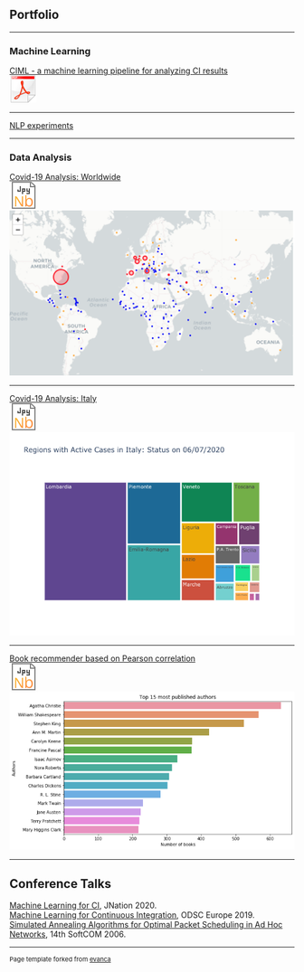## Portfolio

---

### Machine Learning

[CIML - a machine learning pipeline for analyzing CI results](https://github.com/mtreinish/ciml) 
<br><a href="/pdf/ciml.pdf">
  <img src="images/icon-pdf4.svg?raw=true"/>
</a>

---

[NLP experiments](https://github.com/kwulffert/NLP_Projects)

---

### Data Analysis 

[Covid-19 Analysis: Worldwide](covid-19_analysis.html) 
<br><a href="https://nbviewer.jupyter.org/github/kwulffert/covid-19-analysis/blob/master/covid-19_analysis.ipynb">
  <img src="images/jnb_3.svg?raw=true"/>
</a>
<br><a href="covid-19_analysis.html">
  <img src="images/map.png?raw=true"/>
</a>
 
---

[Covid-19 Analysis: Italy](covid19_italy.html) 
<br><a href="https://nbviewer.jupyter.org/github/kwulffert/covid-19-analysis/blob/master/covid19_italy.ipynb">
  <img src="images/jnb_3.svg?raw=true"/>
</a>
<br><a href="covid19_italy.html">
  <img src="images/Italy_reg.png?raw=true"/>
</a>

---

[Book recommender based on Pearson correlation](https://github.com/kwulffert/book-recommerder/blob/master/book-recommender.ipynb) 
<br><a href="https://github.com/kwulffert/book-recommerder/blob/master/book-recommender.ipynb">
  <img src="images/jnb_3.svg?raw=true"/>
</a>
<br><a href="https://github.com/kwulffert/book-recommerder/blob/master/book-recommender.ipynb">
  <img src="images/books.png?raw=true"/>
</a>

---

## Conference Talks

[Machine Learning for CI](https://www.youtube.com/watch?v=kihanjsxJ2w), JNation 2020.
<br>[Machine Learning for Continuous Integration](https://www.dropbox.com/sh/8pul23zevii3k25/AAD5ITWfOgLZPKagXiVW9jrga/avise%204%206.mov?dl=0), ODSC Europe 2019.
<br>[Simulated Annealing Algorithms for Optimal Packet Scheduling in Ad Hoc Networks](https://ieeexplore.ieee.org/document/4129890), 14th SoftCOM 2006.


---
<p style="font-size:11px">Page template forked from <a href="https://github.com/evanca/quick-portfolio">evanca</a></p>
<!-- Remove above link if you don't want to attibute -->
